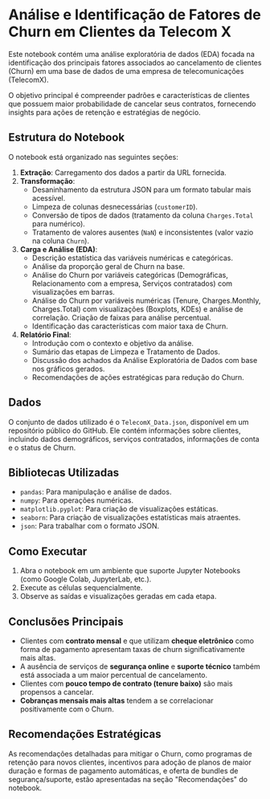 # Análise e Identificação de Fatores de Churn em Clientes da Telecom X

Este notebook contém uma análise exploratória de dados (EDA) focada na identificação dos principais fatores associados ao cancelamento de clientes (Churn) em uma base de dados de uma empresa de telecomunicações (TelecomX).

O objetivo principal é compreender padrões e características de clientes que possuem maior probabilidade de cancelar seus contratos, fornecendo insights para ações de retenção e estratégias de negócio.

## Estrutura do Notebook

O notebook está organizado nas seguintes seções:

1.  **Extração**: Carregamento dos dados a partir da URL fornecida.
2.  **Transformação**:
    *   Desaninhamento da estrutura JSON para um formato tabular mais acessível.
    *   Limpeza de colunas desnecessárias (`customerID`).
    *   Conversão de tipos de dados (tratamento da coluna `Charges.Total` para numérico).
    *   Tratamento de valores ausentes (`NaN`) e inconsistentes (valor vazio na coluna `Churn`).
3.  **Carga e Análise (EDA)**:
    *   Descrição estatística das variáveis numéricas e categóricas.
    *   Análise da proporção geral de Churn na base.
    *   Análise do Churn por variáveis categóricas (Demográficas, Relacionamento com a empresa, Serviços contratados) com visualizações em barras.
    *   Análise do Churn por variáveis numéricas (Tenure, Charges.Monthly, Charges.Total) com visualizações (Boxplots, KDEs) e análise de correlação. Criação de faixas para análise percentual.
    *   Identificação das características com maior taxa de Churn.
4.  **Relatório Final**:
    *   Introdução com o contexto e objetivo da análise.
    *   Sumário das etapas de Limpeza e Tratamento de Dados.
    *   Discussão dos achados da Análise Exploratória de Dados com base nos gráficos gerados.
    *   Recomendações de ações estratégicas para redução do Churn.

## Dados

O conjunto de dados utilizado é o `TelecomX_Data.json`, disponível em um repositório público do GitHub. Ele contém informações sobre clientes, incluindo dados demográficos, serviços contratados, informações de conta e o status de Churn.

## Bibliotecas Utilizadas

*   `pandas`: Para manipulação e análise de dados.
*   `numpy`: Para operações numéricas.
*   `matplotlib.pyplot`: Para criação de visualizações estáticas.
*   `seaborn`: Para criação de visualizações estatísticas mais atraentes.
*   `json`: Para trabalhar com o formato JSON.

## Como Executar

1.  Abra o notebook em um ambiente que suporte Jupyter Notebooks (como Google Colab, JupyterLab, etc.).
2.  Execute as células sequencialmente.
3.  Observe as saídas e visualizações geradas em cada etapa.

## Conclusões Principais

*   Clientes com **contrato mensal** e que utilizam **cheque eletrônico** como forma de pagamento apresentam taxas de churn significativamente mais altas.
*   A ausência de serviços de **segurança online** e **suporte técnico** também está associada a um maior percentual de cancelamento.
*   Clientes com **pouco tempo de contrato (tenure baixo)** são mais propensos a cancelar.
*   **Cobranças mensais mais altas** tendem a se correlacionar positivamente com o Churn.

## Recomendações Estratégicas

As recomendações detalhadas para mitigar o Churn, como programas de retenção para novos clientes, incentivos para adoção de planos de maior duração e formas de pagamento automáticas, e oferta de bundles de segurança/suporte, estão apresentadas na seção "Recomendações" do notebook.
